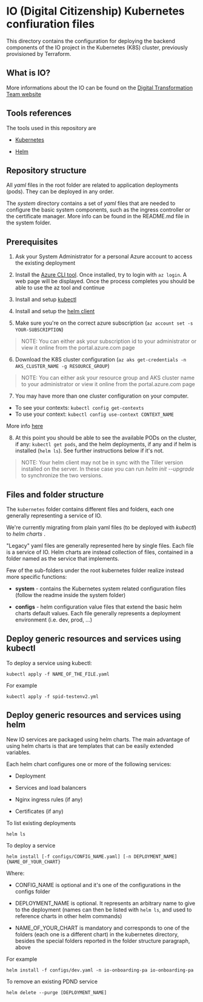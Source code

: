 # IO (Digital Citizenship) Kubernetes confiuration files

This directory contains the configuration for deploying the backend components
of the IO project in the Kubernetes (K8S) cluster, previously provisioned by Terraform.

## What is IO?

More informations about the IO can be found on the [Digital Transformation Team website](https://teamdigitale.governo.it/en/projects/digital-citizenship.htm)

## Tools references

The tools used in this repository are

* [Kubernetes](https://kubernetes.io)

* [Helm](https://helm.sh/)

## Repository structure

All *yaml* files in the root folder are related to application deployments (pods). They can be deployed in any order.

The *system* directory contains a set of *yaml* files that are needed to configure the basic system components, such as the ingress controller or the certificate manager. More info can be found in the README.md file in the system folder.

## Prerequisites

1. Ask your System Administrator for a personal Azure account to access the existing deployment

2. Install the [Azure CLI tool](https://github.com/Azure/azure-cli). Once installed, try to login with `az login`. A web page will be displayed. Once the process completes you should be able to use the az tool and continue

3. Install and setup [kubectl](https://kubernetes.io/docs/tasks/tools/install-kubectl/)

4. Install and setup the [helm client](https://helm.sh/docs/using_helm/#installing-helm)

5. Make sure you're on the correct azure subscription (`az account set -s YOUR-SUBSCRIPTION`)
>NOTE: You can either ask your subscription id to your administrator or view it online from the portal.azure.com page

6. Download the K8S cluster configuration (`az aks get-credentials -n AKS_CLUSTER_NAME -g RESOURCE_GROUP`)
>NOTE: You can either ask your resource group and AKS cluster name to your administrator or view it online from the portal.azure.com page

7. You may have more than one cluster configuration on your computer.

- To see your contexts: `kubectl config get-contexts`
- To use your context: `kubectl config use-context CONTEXT_NAME`

More info [here](https://kubernetes-v1-4.github.io/docs/user-guide/kubectl/kubectl_config_use-context/)

8. At this point you should be able to see the available PODs on the cluster, if any: `kubectl get pods`, and the helm deployments, if any and if helm is installed (`helm ls`). See further instructions below if it's not.
>NOTE: Your helm client may not be in sync with the Tiller version installed on the server. In these case you can run *helm init --upgrade* to synchronize the two versions.

## Files and folder structure

The `kubernetes` folder contains different files and folders, each one generally representing a service of IO.

We're currently migrating from plain yaml files (to be deployed with *kubectl*) to *helm charts* .

"Legacy" yaml files are generally represented here by single files. Each file is a service of IO. Helm charts are instead collection of files, contained in a folder named as the service that implements.

Few of the sub-folders under the root kubernetes folder realize instead more specific functions:

* **system** - contains the Kubernetes system related configuration files (follow the readme inside the system folder)

* **configs** - helm configuration value files that extend the basic helm charts default values. Each file generally represents a deployment environment (i.e. dev, prod, ...)

## Deploy generic resources and services using kubectl

To deploy a service using kubectl:

```shell
kubectl apply -f NAME_OF_THE_FILE.yaml
```

For example

```shell
kubectl apply -f spid-testenv2.yml
```

## Deploy generic resources and services using helm

New IO services are packaged using helm charts.
The main advantage of using helm charts is that are templates that can be easily extended variables.

Each helm chart configures one or more of the following services:

* Deployment

* Services and load balancers

* Nginx ingress rules (if any)

* Certificates (if any)

To list existing deployments

```shell
helm ls
```

To deploy a service

```shell
helm install [-f configs/CONFIG_NAME.yaml] [-n DEPLOYMENT_NAME] {NAME_OF_YOUR_CHART}
```

Where:

* CONFIG_NAME is optional and it's one of the configurations in the configs folder

* DEPLOYMENT_NAME is optional. It represents an arbitrary name to give to the deployment (names can then be listed with `helm ls`, and used to reference charts in other helm commands)

* NAME_OF_YOUR_CHART is mandatory and corresponds to one of the folders (each one is a different chart) in the kubernetes directory, besides the special folders reported in the folder structure paragraph, above

For example

```shell
helm install -f configs/dev.yaml -n io-onboarding-pa io-onboarding-pa
```

To remove an existing PDND service

```shell
helm delete --purge [DEPLOYMENT_NAME]
```
